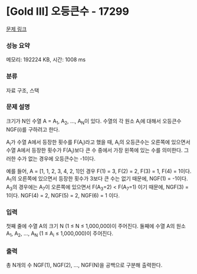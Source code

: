 # [Gold III] 오등큰수 - 17299 

[문제 링크](https://www.acmicpc.net/problem/17299) 

### 성능 요약

메모리: 192224 KB, 시간: 1008 ms

### 분류

자료 구조, 스택

### 문제 설명

<p>크기가 N인 수열 A = A<sub>1</sub>, A<sub>2</sub>, ..., A<sub>N</sub>이 있다. 수열의 각 원소 A<sub>i</sub>에 대해서 오등큰수 NGF(i)를 구하려고 한다.</p>

<p>A<sub>i</sub>가 수열 A에서 등장한 횟수를 F(A<sub>i</sub>)라고 했을 때, A<sub>i</sub>의 오등큰수는 오른쪽에 있으면서 수열 A에서 등장한 횟수가 F(A<sub>i</sub>)보다 큰 수 중에서 가장 왼쪽에 있는 수를 의미한다. 그러한 수가 없는 경우에 오등큰수는 -1이다.</p>

<p>예를 들어, A = [1, 1, 2, 3, 4, 2, 1]인 경우 F(1) = 3, F(2) = 2, F(3) = 1, F(4) = 1이다. A<sub>1</sub>의 오른쪽에 있으면서 등장한 횟수가 3보다 큰 수는 없기 때문에, NGF(1) = -1이다. A<sub>3</sub>의 경우에는 A<sub>7</sub>이 오른쪽에 있으면서 F(A<sub>3</sub>=2) < F(A<sub>7</sub>=1) 이기 때문에, NGF(3) = 1이다. NGF(4) = 2, NGF(5) = 2, NGF(6) = 1 이다.</p>

### 입력 

 <p>첫째 줄에 수열 A의 크기 N (1 ≤ N ≤ 1,000,000)이 주어진다. 둘째에 수열 A의 원소 A<sub>1</sub>, A<sub>2</sub>, ..., A<sub>N</sub> (1 ≤ A<sub>i</sub> ≤ 1,000,000)이 주어진다.</p>

### 출력 

 <p>총 N개의 수 NGF(1), NGF(2), ..., NGF(N)을 공백으로 구분해 출력한다.</p>

